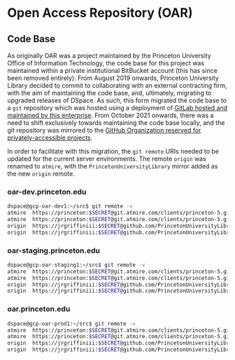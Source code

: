 # Open Access Repository (OAR)

## Code Base

As originally OAR was a project maintained by the Princeton University Office of Information Technology, the code base for this project was maintained within a private institutional BitBucket account (this has since been removed entirely). From August 2019 onwards, Princeton University Library decided to commit to collaborating with an external contracting firm, with the aim of maintaining the code base, and, ultimately, migrating to upgraded releases of DSpace. As such, this form migrated the code base to a `git` repository which was hosted using a deployment of [GitLab hosted and maintained by this enterprise](https://git.atmire.com/clients/princeton-5). From October 2021 onwards, there was a need to shift exclusively towards maintaining the code base locally, and the git repository was mirrored to the [GitHub Organization reserved for privately-accessible projects](https://github.com/PrincetonUniversityLibrary/princeton-5).

In order to facilitate with this migration, the `git remote` URIs needed to be updated for the current server environments. The remote `origin` was renamed to `atmire`, with the `PrincetonUniversityLibrary` mirror added as the new `origin` remote.

### oar-dev.princeton.edu

```bash
dspace@gcp-oar-dev1:~/src$ git remote -v
atmire  https://princeton:$SECRET@git.atmire.com/clients/princeton-5.git (fetch)
atmire  https://princeton:$SECRET@git.atmire.com/clients/princeton-5.git (push)
origin  https://jrgriffiniii:$SECRET@github.com/PrincetonUniversityLibrary/princeton-5.git (fetch)
origin  https://jrgriffiniii:$SECRET@github.com/PrincetonUniversityLibrary/princeton-5.git (push)
```

### oar-staging.princeton.edu

```bash
dspace@gcp-oar-staging1:~/src$ git remote -v
atmire  https://princeton:$SECRET@git.atmire.com/clients/princeton-5.git (fetch)
atmire  https://princeton:$SECRET@git.atmire.com/clients/princeton-5.git (push)
origin  https://jrgriffiniii:$SECRET@github.com/PrincetonUniversityLibrary/princeton-5.git (fetch)
origin  https://jrgriffiniii:$SECRET@github.com/PrincetonUniversityLibrary/princeton-5.git (push)
```

### oar.princeton.edu

```bash
dspace@gcp-oar-prod1:~/src$ git remote -v
atmire  https://princeton:$SECRET@git.atmire.com/clients/princeton-5.git (fetch)
atmire  https://princeton:$SECRET@git.atmire.com/clients/princeton-5.git (push)
origin  https://jrgriffiniii:$SECRET@github.com/PrincetonUniversityLibrary/princeton-5.git (fetch)
origin  https://jrgriffiniii:$SECRET@github.com/PrincetonUniversityLibrary/princeton-5.git (push)
```

